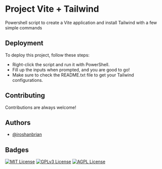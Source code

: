 
# Project Vite + Tailwind

Powershell script to create a Vite application and install Tailwind with a few simple commands




## Deployment

To deploy this project, follow these steps:

- Right-click the script and run it with PowerShell.
- Fill up the inputs when prompted, and you are good to go!
- Make sure to check the README.txt file to get your Tailwind configurations.


## Contributing

Contributions are always welcome!



## Authors

- [@iroshanbrian](https://www.github.com/iroshanbrian)


## Badges


[![MIT License](https://img.shields.io/badge/License-MIT-green.svg)](https://choosealicense.com/licenses/mit/)
[![GPLv3 License](https://img.shields.io/badge/License-GPL%20v3-yellow.svg)](https://opensource.org/licenses/)
[![AGPL License](https://img.shields.io/badge/license-AGPL-blue.svg)](http://www.gnu.org/licenses/agpl-3.0)

